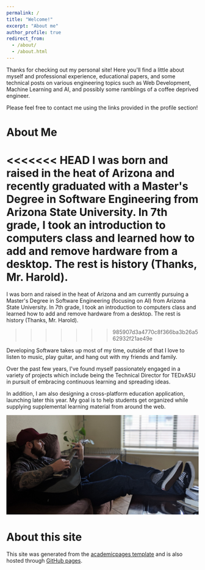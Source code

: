 ```yaml
---
permalink: /
title: "Welcome!"
excerpt: "About me"
author_profile: true
redirect_from: 
  - /about/
  - /about.html
---
```


Thanks for checking out my personal site! Here you'll find a little about myself and professional experience, educational papers, and some technical posts on various engineering topics such as Web Development, Machine Learning and AI, and possibly some ramblings of a coffee deprived engineer. 

Please feel free to contact me using the links provided in the profile section!

About Me
======
<<<<<<< HEAD
I was born and raised in the heat of Arizona and recently graduated with a Master's Degree in Software Engineering from Arizona State University. In 7th grade, I took an introduction to computers class and learned how to add and remove hardware from a desktop. The rest is history (Thanks, Mr. Harold).
=======
I was born and raised in the heat of Arizona and am currently pursuing a Master's Degree in Software Engineering (focusing on AI) from Arizona State University. In 7th grade, I took an introduction to computers class and learned how to add and remove hardware from a desktop. The rest is history (Thanks, Mr. Harold).
>>>>>>> 985907d3a4770c8f366ba3b26a562932f21ae49e

Developing Software takes up most of my time, outside of that I love to listen to music, play guitar, and hang out with my friends and family.

Over the past few years, I've found myself passionately engaged in a variety of projects which include being the Technical Director for TEDxASU in pursuit of embracing continuous learning and spreading ideas.

In addition, I am also designing a cross-platform education application, launching later this year. My goal is to help students get organized while supplying supplemental learning material from around the web.

![Me](/images/me.jpg)


About this site
======
This site was generated from the [academicpages template](https://github.com/academicpages/academicpages.github.io) and is also hosted through [GitHub pages](https://pages.github.com).

